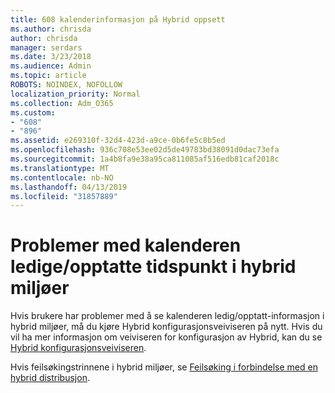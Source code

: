 ```yaml
---
title: 608 kalenderinformasjon på Hybrid oppsett
ms.author: chrisda
author: chrisda
manager: serdars
ms.date: 3/23/2018
ms.audience: Admin
ms.topic: article
ROBOTS: NOINDEX, NOFOLLOW
localization_priority: Normal
ms.collection: Adm_O365
ms.custom:
- "608"
- "896"
ms.assetid: e269310f-32d4-423d-a9ce-0b6fe5c8b5ed
ms.openlocfilehash: 936c708e53ee02d5de49783bd38091d0dac73efa
ms.sourcegitcommit: 1a4b8fa9e38a95ca811085af516edb81caf2018c
ms.translationtype: MT
ms.contentlocale: nb-NO
ms.lasthandoff: 04/13/2019
ms.locfileid: "31857889"
---
```

# <a name="calendar-freebusy-issues-in-hybrid-environments"></a>Problemer med kalenderen ledige/opptatte tidspunkt i hybrid miljøer

Hvis brukere har problemer med å se kalenderen ledig/opptatt-informasjon i hybrid miljøer, må du kjøre Hybrid konfigurasjonsveiviseren på nytt. Hvis du vil ha mer informasjon om veiviseren for konfigurasjon av Hybrid, kan du se [Hybrid konfigurasjonsveiviseren](https://go.microsoft.com/fwlink/p/?linkid=528149).

Hvis feilsøkingstrinnene i hybrid miljøer, se [Feilsøking i forbindelse med en hybrid distribusjon](https://technet.microsoft.com/library/jj659053.aspx).

